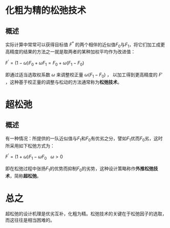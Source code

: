 <!--
 * @Author: LetMeFly
 * @Date: 2021-10-07 21:49:00
 * @LastEditors: LetMeFly
 * @LastEditTime: 2021-10-08 08:21:54
-->
# 化粗为精的松弛技术

## 概述

实际计算中常常可以获得目标值 $F^*$ 的两个相伴的近似值$F_0$与$F_1$，将它们加工成更高精度的结果的方法之一就是取两者的某种加权平均作为改进值：

$F^\prime=(1-\omega)F_0+\omega F_1 = F_0+\omega(F_1-F_0)$

即通过适当选取权系数 $\omega$ 来调整校正量 $\omega(F_1 - F_0)$ ， 以加工得到更高精度的 $F\prime$ ，这种基于校正量的调整与松动的方法通常称为**松弛技术**。

# 超松弛

## 概述

有一种情况：所提供的一队近似值与$F_1$和$F_0$有优劣之分，譬如$F_1$优而$F_0$劣，这时所采用如下松弛方式为：

$F^\prime=(1+\omega)F_1-\omega F_0\ \ \ \omega>0$

即在松弛过程中张扬$F_1$的优势而抑制$F_0$的劣势，这种设计策略称作**外推松弛技术**，简称**超松弛**。

# 总之

超松弛的设计机理是优劣互补，化粗为精。松弛技术的关键在于松弛因子的选取，而这往往是相当困难的。